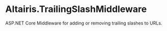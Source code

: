 # Altairis.TrailingSlashMiddleware
ASP.NET Core Middleware for adding or removing trailing slashes to URLs.
